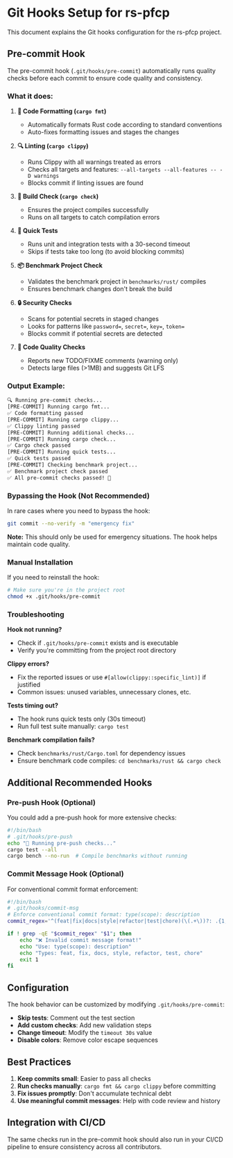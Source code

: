 # Git Hooks Setup for rs-pfcp

This document explains the Git hooks configuration for the rs-pfcp project.

## Pre-commit Hook

The pre-commit hook (`.git/hooks/pre-commit`) automatically runs quality checks before each commit to ensure code quality and consistency.

### What it does:

1. **🎨 Code Formatting (`cargo fmt`)**
   - Automatically formats Rust code according to standard conventions
   - Auto-fixes formatting issues and stages the changes

2. **🔍 Linting (`cargo clippy`)**
   - Runs Clippy with all warnings treated as errors
   - Checks all targets and features: `--all-targets --all-features -- -D warnings`
   - Blocks commit if linting issues are found

3. **🔧 Build Check (`cargo check`)**
   - Ensures the project compiles successfully
   - Runs on all targets to catch compilation errors

4. **🧪 Quick Tests**
   - Runs unit and integration tests with a 30-second timeout
   - Skips if tests take too long (to avoid blocking commits)

5. **📦 Benchmark Project Check**
   - Validates the benchmark project in `benchmarks/rust/` compiles
   - Ensures benchmark changes don't break the build

6. **🔒 Security Checks**
   - Scans for potential secrets in staged changes
   - Looks for patterns like `password=`, `secret=`, `key=`, `token=`
   - Blocks commit if potential secrets are detected

7. **📝 Code Quality Checks**
   - Reports new TODO/FIXME comments (warning only)
   - Detects large files (>1MB) and suggests Git LFS

### Output Example:

```bash
🔍 Running pre-commit checks...
[PRE-COMMIT] Running cargo fmt...
✅ Code formatting passed
[PRE-COMMIT] Running cargo clippy...
✅ Clippy linting passed
[PRE-COMMIT] Running additional checks...
[PRE-COMMIT] Running cargo check...
✅ Cargo check passed
[PRE-COMMIT] Running quick tests...
✅ Quick tests passed
[PRE-COMMIT] Checking benchmark project...
✅ Benchmark project check passed
✅ All pre-commit checks passed! 🚀
```

### Bypassing the Hook (Not Recommended)

In rare cases where you need to bypass the hook:

```bash
git commit --no-verify -m "emergency fix"
```

**Note:** This should only be used for emergency situations. The hook helps maintain code quality.

### Manual Installation

If you need to reinstall the hook:

```bash
# Make sure you're in the project root
chmod +x .git/hooks/pre-commit
```

### Troubleshooting

**Hook not running?**
- Check if `.git/hooks/pre-commit` exists and is executable
- Verify you're committing from the project root directory

**Clippy errors?**
- Fix the reported issues or use `#[allow(clippy::specific_lint)]` if justified
- Common issues: unused variables, unnecessary clones, etc.

**Tests timing out?**
- The hook runs quick tests only (30s timeout)
- Run full test suite manually: `cargo test`

**Benchmark compilation fails?**
- Check `benchmarks/rust/Cargo.toml` for dependency issues
- Ensure benchmark code compiles: `cd benchmarks/rust && cargo check`

## Additional Recommended Hooks

### Pre-push Hook (Optional)

You could add a pre-push hook for more extensive checks:

```bash
#!/bin/bash
# .git/hooks/pre-push
echo "🚀 Running pre-push checks..."
cargo test --all
cargo bench --no-run  # Compile benchmarks without running
```

### Commit Message Hook (Optional)

For conventional commit format enforcement:

```bash
#!/bin/bash
# .git/hooks/commit-msg
# Enforce conventional commit format: type(scope): description
commit_regex='^(feat|fix|docs|style|refactor|test|chore)(\(.+\))?: .{1,50}'

if ! grep -qE "$commit_regex" "$1"; then
    echo "❌ Invalid commit message format!"
    echo "Use: type(scope): description"
    echo "Types: feat, fix, docs, style, refactor, test, chore"
    exit 1
fi
```

## Configuration

The hook behavior can be customized by modifying `.git/hooks/pre-commit`:

- **Skip tests**: Comment out the test section
- **Add custom checks**: Add new validation steps
- **Change timeout**: Modify the `timeout 30s` value
- **Disable colors**: Remove color escape sequences

## Best Practices

1. **Keep commits small**: Easier to pass all checks
2. **Run checks manually**: `cargo fmt && cargo clippy` before committing
3. **Fix issues promptly**: Don't accumulate technical debt
4. **Use meaningful commit messages**: Help with code review and history

## Integration with CI/CD

The same checks run in the pre-commit hook should also run in your CI/CD pipeline to ensure consistency across all contributors.